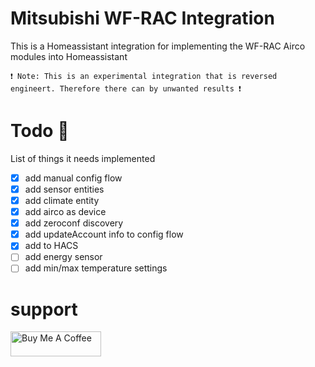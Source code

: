 # Mitsubishi WF-RAC Integration

This is a Homeassistant integration for implementing the WF-RAC Airco modules into Homeassistant

`❗ Note: This is an experimental integration that is reversed engineert. Therefore there can by unwanted results ❗`

# Todo 📃

List of things it needs implemented

- [x] add manual config flow
- [x] add sensor entities
- [x] add climate entity
- [x] add airco as device
- [x] add zeroconf discovery
- [x] add updateAccount info to config flow
- [x] add to HACS
- [ ] add energy sensor
- [ ] add min/max temperature settings

# support

<a href="https://www.buymeacoffee.com/jeatheak" target="_blank"><img src="https://cdn.buymeacoffee.com/buttons/v2/default-yellow.png" alt="Buy Me A Coffee" style="height: 40px !important;width: 145px !important;" ></a>
